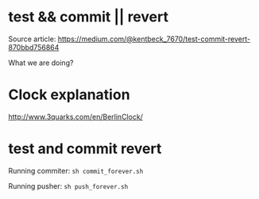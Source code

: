 # test && commit || revert

Source article: https://medium.com/@kentbeck_7670/test-commit-revert-870bbd756864

What we are doing?


# Clock explanation

http://www.3quarks.com/en/BerlinClock/

# test and commit revert

Running commiter: ```sh commit_forever.sh```

Running pusher: ```sh push_forever.sh```
